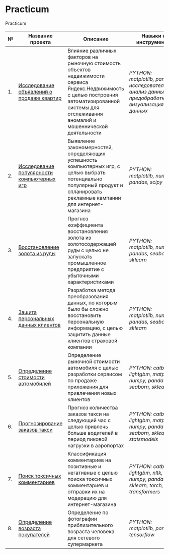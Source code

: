 # Practicum
Practicum

|  №  | Название проекта | Описание | Навыки и инструменты |
| --- | ---------------- | -------- | ----------------------- |
| 1.  | [Исследование объявлений о продаже квартир](sale-of-apartments.ipynb) | Влияние различных факторов на рыночную стоимость объектов недвижимости сервиса Яндекс.Недвижимость с целью построения автоматизированной системы для отслеживания аномалий и мошеннической деятельности | *PYTHON: matplotlib, pandas, исследовательский анализ данных, предобработка и визуализация данных* |
| 2.  | [Исследование популярности компьютерных игр](video-game.ipynb) | Выявление закономерностей, определяющих успешность компьютерных игр, с целью выбрать потенциально популярный продукт и спланировать рекламные кампании для интернет-магазина | *PYTHON: matplotlib, numpy, pandas, scipy* |
| 3.  | [Восстановление золота из руды](gold-recovery.ipynb) | Прогноз коэффициента восстановления золота из золотосодержащей руды с целью не запускать промышленное предприятие с убыточными характеристиками | *PYTHON: matplotlib, numpy, pandas, seaborn, sklearn* |
| 4. | [Защита персональных данных клиентов](linear-algebra-protection-of-personal-data.ipynb) | Разработка метода преобразования данных, по которым было бы сложно восстановить персональную информацию, с целью защитить данные клиентов страховой компании | *PYTHON: matplotlib, numpy, pandas, seaborn, sklearn* |
| 5. | [Определение стоимости автомобилей](numerical-methods--determining-the-cost-of-cars.ipynb) | Определение рыночной стоимости автомобиля с целью разработки сервисом по продаже приложения для привлечения новых клиентов | *PYTHON: catboost, lightgbm, matplotlib, numpy, pandas, seaborn, sklearn* |
| 6. | [Прогнозирование заказов такси](time-series--forecasting-taxi-orders.ipynb) | Прогноз количества заказов такси на следующий час с целью привлечь больше водителей в период пиковой нагрузки в аэропортах | *PYTHON: catboost, lightgbm, matplotlib, numpy, pandas, seaborn, sklearn, statsmodels* |
| 7. | [Поиск токсичных комментариев](machine-learning-search-for-toxic-comments.ipynb) | Классификация комментариев на позитивные и негативные с целью поиска токсичных комментариев и отправки их на модерацию для интернет-магазина | *PYTHON: catboost, lightgbm, nltk, numpy, pandas, re, sklearn, torch, transformers* |
| 8. | [Определение возраста покупателей](computer-vision--determining-the-age-of-buyers.ipynb) | Определение по фотографии приблизительного возраста человека для сетевого супермаркета | *PYTHON: matplotlib, pandas, tensorflow* |

